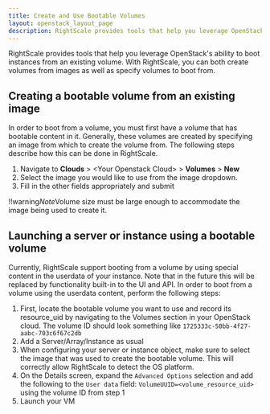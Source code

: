 ```yaml
---
title: Create and Use Bootable Volumes
layout: openstack_layout_page
description: RightScale provides tools that help you leverage OpenStack's ability to boot instances from an existing volume.
---
```


RightScale provides tools that help you leverage OpenStack's ability to boot instances from an existing volume. With RightScale, you can both create volumes from images as well as specify volumes to boot from.

## Creating a bootable volume from an existing image

In order to boot from a volume, you must first have a volume that has bootable content in it. Generally, these volumes are created by specifying an image from which to create the volume from. The following steps describe how this can be done in RightScale.

1. Navigate to **Clouds** > \<Your Openstack Cloud\> > **Volumes** > **New**
2. Select the image you would like to use from the image dropdown.
3. Fill in the other fields appropriately and submit

!!warning*Note*Volume size must be large enough to accommodate the image being used to create it.

## Launching a server or instance using a bootable volume

Currently, RightScale support booting from a volume by using special content in the userdata of your instance. Note that in the future this will be replaced by functionality built-in to the UI and API. In order to boot from a volume using the userdata content, perform the following steps:

1. First, locate the bootable volume you want to use and record its resource_uid by navigating to the Volumes section in your OpenStack cloud. The volume ID should look something like `1725333c-50bb-4f27-aabc-703c6f67c2db`
2. Add a Server/Array/Instance as usual
3. When configuring your server or instance object, make sure to select the image that was used to create the bootable volume. This will correctly allow RightScale to detect the OS platform.
4. On the Details screen, expand the `Advanced Options` selection and add the following to the `User data` field: `VolumeUUID=<volume_resource_uid>` using the volume ID from step 1
5. Launch your VM
